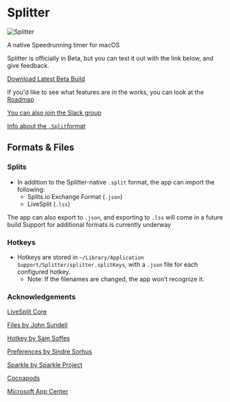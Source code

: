 # Splitter

![Splitter](https://mberk.com/splitter.png)

A native Speedrunning timer for macOS

Splitter is officially in Beta, but you can test it out with the link below, and give feedback.

[Download Latest Beta Build](https://install.appcenter.ms/users/mjosephberk/apps/splittertest/distribution_groups/public%20beta)

If you'd like to see what features are in the works, you can look at the [Roadmap](https://github.com/MichaelJBerk/Splitter/wiki/Roadmap)

[You can also join the Slack group](https://join.slack.com/t/splitter-app/shared_invite/enQtOTQ4OTg3OTg3NTQwLTNlMjAyZjZlNzgzNzhkNTMwOTA2MjZkODNlMzM3ZDYwZjY1YTc2ODljZWQzMzJjYjAzOWEwNzU0MWFmODQ3NjM)

[Info about the `.Split`format](https://github.com/MichaelJBerk/SplitterFormats)

## Formats & Files

### Splits
- In addition to the Splitter-native `.split` format, the app can import the following:
	- Splits.io Exchange Format (`.json`)
	- LiveSplit (`.lss`)
	

The app can also export to `.json`, and exporting to `.lss` will come in a future build 
Support for additional formats is currently underway 

### Hotkeys
- Hotkeys are stored in `~/Library/Application Support/Splitter/splitter.splitKeys`, with a `.json` file for each configured hotkey. 
	- Note: If the filenames are changed, the app won’t recognize it.  

### Acknowledgements
[LiveSplit Core](https://github.com/LiveSplit/livesplit-core)

[Files by John Sundell](https://github.com/JohnSundell/Files)

[Hotkey by Sam Soffes](https://github.com/soffes/HotKey)

[Preferences by Sindre Sorhus](https://github.com/sindresorhus/Preferences) 

[Sparkle by Sparkle Project](https://github.com/sparkle-project/Sparkle)

[Cocoapods](https://cocoapods.org)

[Microsoft App Center](https://appcenter.ms)
